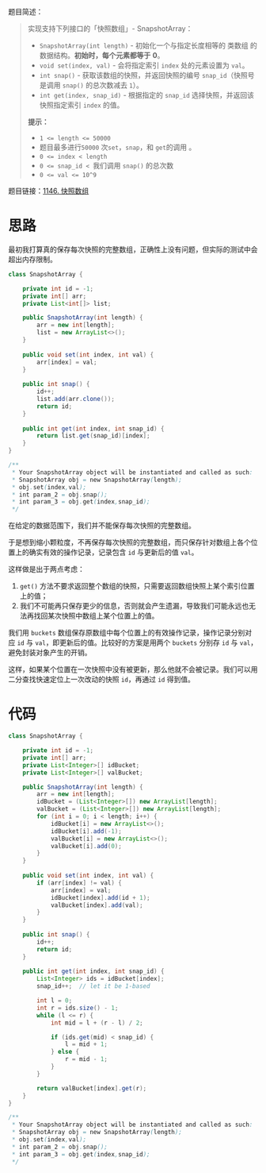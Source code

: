 题目简述：

> 实现支持下列接口的「快照数组」- SnapshotArray：
>
> - `SnapshotArray(int length)` - 初始化一个与指定长度相等的 类数组 的数据结构。**初始时，每个元素都等于** **0**。
> - `void set(index, val)` - 会将指定索引 `index` 处的元素设置为 `val`。
> - `int snap()` - 获取该数组的快照，并返回快照的编号 `snap_id`（快照号是调用 `snap()` 的总次数减去 `1`）。
> - `int get(index, snap_id)` - 根据指定的 `snap_id` 选择快照，并返回该快照指定索引 `index` 的值。
>
> **提示：**
>
> - `1 <= length <= 50000`
> - 题目最多进行`50000` 次`set`，`snap`，和 `get`的调用 。
> - `0 <= index < length`
> - `0 <= snap_id < `我们调用 `snap()` 的总次数
> - `0 <= val <= 10^9`

题目链接：[1146. 快照数组](https://leetcode.cn/problems/snapshot-array/)

# 思路

最初我打算真的保存每次快照的完整数组，正确性上没有问题，但实际的测试中会超出内存限制。

```java
class SnapshotArray {

    private int id = -1;
    private int[] arr;
    private List<int[]> list;

    public SnapshotArray(int length) {
        arr = new int[length];
        list = new ArrayList<>();
    }
    
    public void set(int index, int val) {
        arr[index] = val;
    }
    
    public int snap() {
        id++;
        list.add(arr.clone());
        return id;
    }
    
    public int get(int index, int snap_id) {
        return list.get(snap_id)[index];
    }
}

/**
 * Your SnapshotArray object will be instantiated and called as such:
 * SnapshotArray obj = new SnapshotArray(length);
 * obj.set(index,val);
 * int param_2 = obj.snap();
 * int param_3 = obj.get(index,snap_id);
 */
```

在给定的数据范围下，我们并不能保存每次快照的完整数组。

于是想到缩小颗粒度，不再保存每次快照的完整数组，而只保存针对数组上各个位置上的确实有效的操作记录，记录包含 `id` 与更新后的值 `val`。

这样做是出于两点考虑：

1. `get()` 方法不要求返回整个数组的快照，只需要返回数组快照上某个索引位置上的值；
2. 我们不可能再只保存更少的信息，否则就会产生遗漏，导致我们可能永远也无法再找回某次快照中数组上某个位置上的值。

我们用 `buckets` 数组保存原数组中每个位置上的有效操作记录，操作记录分别对应 `id` 与 `val`，即更新后的值。比较好的方案是用两个 `buckets` 分别存 `id` 与 `val`，避免封装对象产生的开销。

这样，如果某个位置在一次快照中没有被更新，那么他就不会被记录。我们可以用二分查找快速定位上一次改动的快照 `id`，再通过 `id` 得到值。

# 代码

```java
class SnapshotArray {

    private int id = -1;
    private int[] arr;
    private List<Integer>[] idBucket;
    private List<Integer>[] valBucket;

    public SnapshotArray(int length) {
        arr = new int[length];
        idBucket = (List<Integer>[]) new ArrayList[length];
        valBucket = (List<Integer>[]) new ArrayList[length];
        for (int i = 0; i < length; i++) {
            idBucket[i] = new ArrayList<>();
            idBucket[i].add(-1);
            valBucket[i] = new ArrayList<>();
            valBucket[i].add(0);
        }
    }
    
    public void set(int index, int val) {
        if (arr[index] != val) {
            arr[index] = val;
            idBucket[index].add(id + 1);
            valBucket[index].add(val);
        }
    }
    
    public int snap() {
        id++;
        return id;
    }
    
    public int get(int index, int snap_id) {
        List<Integer> ids = idBucket[index];
        snap_id++;  // let it be 1-based

        int l = 0;
        int r = ids.size() - 1;
        while (l <= r) {
            int mid = l + (r - l) / 2;

            if (ids.get(mid) < snap_id) {
                l = mid + 1;
            } else {
                r = mid - 1;
            }
        }

        return valBucket[index].get(r);
    }
}

/**
 * Your SnapshotArray object will be instantiated and called as such:
 * SnapshotArray obj = new SnapshotArray(length);
 * obj.set(index,val);
 * int param_2 = obj.snap();
 * int param_3 = obj.get(index,snap_id);
 */
```

